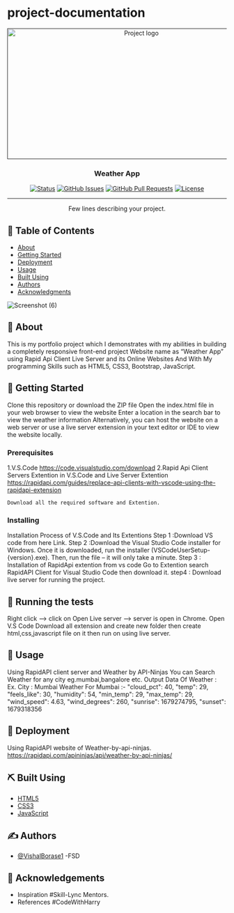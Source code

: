 # project-documentation

<p align="center">
  <a href="" rel="noopener">
 <img width=600px height=300px src="https://user-images.githubusercontent.com/110810311/234503467-3ddc9e9f-f0c0-4737-8b6c-cf608512fd02.png" alt="Project logo"></a>
</p>

<h3 align="center">Weather App</h3>

<div align="center">

  [![Status](https://img.shields.io/badge/status-active-success.svg)]() 
  [![GitHub Issues](https://img.shields.io/github/issues/kylelobo/The-Documentation-Compendium.svg)](https://github.com/kylelobo/The-Documentation-Compendium/issues)
  [![GitHub Pull Requests](https://img.shields.io/github/issues-pr/kylelobo/The-Documentation-Compendium.svg)](https://github.com/kylelobo/The-Documentation-Compendium/pulls)
  [![License](https://img.shields.io/badge/license-MIT-blue.svg)](/LICENSE)

</div>

---

<p align="center"> Few lines describing your project.
    <br> 
</p>

## 📝 Table of Contents
- [About](#about)
- [Getting Started](#getting_started)
- [Deployment](#deployment)
- [Usage](#usage)
- [Built Using](#built_using)
- [Authors](#authors)
- [Acknowledgments](#acknowledgement)


![Screenshot (6)](https://user-images.githubusercontent.com/110810311/235066954-10008349-7551-44bb-ae51-94e5a3c508e2.png)

## 🧐 About <a name = "about"></a>
This is my portfolio project which I demonstrates with my abilities in building a 
completely responsive front-end project Website name as “Weather App” using 
Rapid Api Client Live Server and its Online Websites And With My programming 
Skills such as HTML5, CSS3, Bootstrap, JavaScript.

## 🏁 Getting Started <a name = "getting_started"></a>
Clone this repository or download the ZIP file
Open the index.html file in your web browser to view the website
Enter a location in the search bar to view the weather information
Alternatively, you can host the website on a web server or use a live server extension in your text editor or IDE to view the website locally.

### Prerequisites
1.V.S.Code https://code.visualstudio.com/download
2.Rapid Api Client Servers Extention in V.S.Code and Live Server 
Extention https://rapidapi.com/guides/replace-api-clients-with-vscode-using-the-rapidapi-extension
```
Download all the required software and Extention.
```

### Installing
Installation Process of V.S.Code and Its Extentions
Step 1 :Download VS code from here Link.
Step 2 :Download the Visual Studio Code installer for Windows. Once it is downloaded, run the installer (VSCodeUserSetup-{version}.exe).
Then, run the file – it will only take a minute.
Step 3 : Installation of RapidApi extention from vs code Go to Extention search RapidAPI Client for Visual Studio Code then download it.
step4 : Download live server for running the project.



## 🔧 Running the tests <a name = "tests"></a>
Right click --> click on Open Live server --> server is open in Chrome.
Open V.S Code Download all extension and create new folder then create html,css,javascript file on it then run on using live server.

## 🎈 Usage <a name="usage"></a>
Using RapidAPI client server and Weather by API-Ninjas You can Search Weather for any city eg.mumbai,bangalore etc.
Output Data Of Weather : Ex. City : Mumbai 
Weather For Mumbai :-
 "cloud_pct": 40,
 "temp": 29,
 "feels_like": 30,
 "humidity": 54,
 "min_temp": 29,
 "max_temp": 29,
 "wind_speed": 4.63,
 "wind_degrees": 260,
 "sunrise": 1679274795,
 "sunset": 1679318356


## 🚀 Deployment <a name = "deployment"></a>
Using RapidAPI website of Weather-by-api-ninjas.
https://rapidapi.com/apininjas/api/weather-by-api-ninjas/



## ⛏️ Built Using <a name = "built_using"></a>
- [HTML5](https://html.com/html5/) 
- [CSS3](https://www.css3.info/) 
- [JavaScript](https://www.javascript.com/)


## ✍️ Authors <a name = "authors"></a>
- [@VishalBorase1](https://github.com/VishalBorase1) -FSD


## 🎉 Acknowledgements <a name = "acknowledgement"></a>
- Inspiration
  #Skill-Lync Mentors.
- References
  #CodeWithHarry


